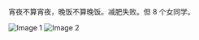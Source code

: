 宵夜不算宵夜，晚饭不算晚饭。减肥失败。但 8 个女同学。

![Image 1](https://files.e5n.cc/media_attachments/files/114/653/398/863/291/194/original/065d5c72da9955b9.jpg)
![Image 2](https://files.e5n.cc/media_attachments/files/114/653/398/285/296/948/original/a95da9ce3c8b142b.jpg)